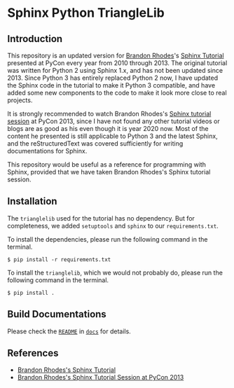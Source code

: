 # Sphinx Python TriangleLib

## Introduction

This repository is an updated version for [Brandon Rhodes](https://github.com/brandon-rhodes)'s [Sphinx Tutorial](https://github.com/brandon-rhodes/sphinx-tutorial) presented at PyCon every year from 2010 through 2013. The original tutorial was written for Python 2 using Sphinx 1.x, and has not been updated since 2013. Since Python 3 has entirely replaced Python 2 now, I have updated the Sphinx code in the tutorial to make it Python 3 compatible, and have added some new components to the code to make it look more close to real projects.

It is strongly recommended to watch Brandon Rhodes's [Sphinx tutorial session](https://www.youtube.com/watch?v=QNHM7q2hLh8) at PyCon 2013, since I have not found any other tutorial videos or blogs are as good as his even though it is year 2020 now. Most of the content he presented is still applicable to Python 3 and the latest Sphinx, and the reStructuredText was covered sufficiently for writing documentations for Sphinx.

This repository would be useful as a reference for programming with Sphinx, provided that we have taken Brandon Rhodes's Sphinx tutorial session.

## Installation

The `trianglelib` used for the tutorial has no dependency. But for completeness, we added `setuptools` and `sphinx` to our `requirements.txt`. 

To install the dependencies, please run the following command in the terminal.

```
$ pip install -r requirements.txt
```

To install the `trianglelib`, which we would not probably do, please run the following command in the terminal.

```
$ pip install .
```

## Build Documentations

Please check the [`README`](docs/README.md) in [`docs`](docs/) for details.

## References

* [Brandon Rhodes's Sphinx Tutorial](https://github.com/brandon-rhodes/sphinx-tutorial)
* [Brandon Rhodes's Sphinx Tutorial Session at PyCon 2013](https://www.youtube.com/watch?v=QNHM7q2hLh8)